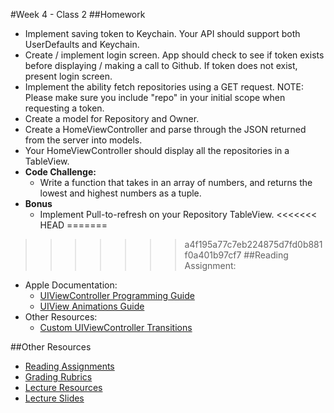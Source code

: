 #Week 4 - Class 2
##Homework
* Implement saving token to Keychain. Your API should support both UserDefaults and Keychain.
* Create / implement login screen. App should check to see if token exists before displaying / making a call to Github. If token does not exist, present login screen.
* Implement the ability fetch repositories using a GET request. NOTE: Please make sure you include "repo" in your initial scope when requesting a token.
* Create a model for Repository and Owner.
* Create a HomeViewController and parse through the JSON returned from the server into models.
* Your HomeViewController should display all the repositories in a TableView.
* **Code Challenge:**
	* Write a function that takes in an array of numbers, and returns the lowest and highest numbers as a tuple.
* **Bonus**
	* Implement Pull-to-refresh on your Repository TableView.
<<<<<<< HEAD
=======
	
>>>>>>> a4f195a77c7eb224875d7fd0b881f0a401b97cf7
##Reading Assignment:
* Apple Documentation:
	* [UIViewController Programming Guide](https://developer.apple.com/library/ios/featuredarticles/ViewControllerPGforiPhoneOS/index.html#//apple_ref/doc/uid/TP40007457-CH2-SW1)
	* [UIView Animations Guide](https://developer.apple.com/library/ios/documentation/WindowsViews/Conceptual/ViewPG_iPhoneOS/AnimatingViews/AnimatingViews.html#//apple_ref/doc/uid/TP40009503-CH6-SW1)
* Other Resources:
	* [Custom UIViewController Transitions](https://www.objc.io/issues/5-ios7/view-controller-transitions/)

##Other Resources
* [Reading Assignments](../../Resources/ra-grading-standard/)
* [Grading Rubrics](../../Resources/)
* [Lecture Resources](lecture/)
* [Lecture Slides](https://www.icloud.com/keynote/000QTHpeeBGGo_aR7U3F-rjiA#Week4_Day2)
